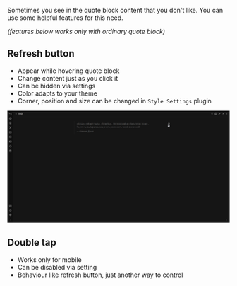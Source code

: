Sometimes you see in the quote block content that you don't like. You can use some helpful features for this need.

_(features below works only with ordinary quote block)_

## Refresh button
- Appear while hovering quote block
- Change content just as you click it
- Can be hidden via settings
- Color adapts to your theme
- Corner, position and size can be changed in `Style Settings` plugin

![image](../assets/refresh-button.png)

## Double tap
- Works only for mobile
- Can be disabled via setting
- Behaviour like refresh button, just another way to control
